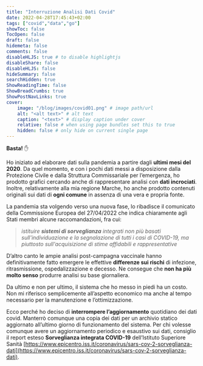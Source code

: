```yaml
---
title: "Interruzione Analisi Dati Covid"
date: 2022-04-28T17:45:43+02:00
tags: ["covid","data","go"]
showToc: false
TocOpen: false
draft: false
hidemeta: false
comments: false
disableHLJS: true # to disable highlightjs
disableShare: false
disableHLJS: false
hideSummary: false
searchHidden: true
ShowReadingTime: false
ShowBreadCrumbs: true
ShowPostNavLinks: true
cover:
    image: "/blog/images/covid01.png" # image path/url
    alt: "<alt text>" # alt text
    caption: "<text>" # display caption under cover
    relative: false # when using page bundles set this to true
    hidden: false # only hide on current single page
---
```

**Basta!** ✋

Ho iniziato ad elaborare dati sulla pandemia a partire dagli **ultimi mesi del 2020**. Da quel momento, e con i pochi dati messi a disposizione dalla Protezione Civile e dalla Struttura Commissariale per l’emergenza, ho prodotto grafici cercando anche di rappresentare analisi con **dati incrociati**. Inoltre, relativamente alla mia regione Marche, ho anche prodotto contenuti originali sui dati di **ogni comune** in assenza di una vera e propria fonte. 

La pandemia sta volgendo verso una nuova fase, lo ribadisce il comunicato della Commissione Europea del 27/04/2022 che indica chiaramente agli Stati membri alcune raccomandazioni, fra cui:

> *istituire **sistemi di sorveglianza** integrati non più basati sull'individuazione e la segnalazione di tutti i casi di COVID-19, ma piuttosto sull'acquisizione di stime affidabili e rappresentative*
> 

D’altro canto le ampie analisi post-campagna vaccinale hanno definitivamente fatto emergere le effettive **differenze sui rischi** di infezione, ritrasmissione, ospedalizzazione e decesso. Ne consegue che **non ha più molto senso** produrre analisi su base giornaliera.

Da ultimo e non per ultimo, il sistema che ho messo in piedi ha un costo. Non mi riferisco semplicemente all’aspetto economico ma anche al tempo necessario per la manutenzione e l’ottimizzazione.

Ecco perché ho deciso di **interrompere l’aggiornamento** quotidiano dei dati covid. Manterrò comunque una copia dei dati per un archivio statico aggiornato all’ultimo giorno di funzionamento del sistema. Per chi volesse comunque avere un aggiornamento periodico e esaustivo sui dati, consiglio il report esteso ****Sorveglianza integrata COVID-19**** dell’Istituto Superiore Sanità [https://www.epicentro.iss.it/coronavirus/sars-cov-2-sorveglianza-dati](https://www.epicentro.iss.it/coronavirus/sars-cov-2-sorveglianza-dati).
